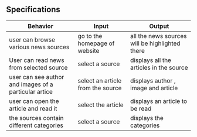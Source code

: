 ## Specifications

| Behavior            | Input                         | Output                        | 
| ------------------- | ----------------------------- | ----------------------------- |
|user can browse various news sources| go to the homepage of website| all the news sources will be highlighted there|
|User can read news from selected source| select a source| displays all the articles in the source|
|user can see author and images of a particular artice| select an article from the source| displays author , image and article|
|user can open the article and read it| select the article| displays an article to be read|
|the sources contain different categories| select a source| displays the categories|
